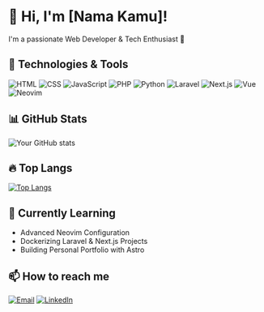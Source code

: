 # 👋 Hi, I'm [Nama Kamu]!
I'm a passionate Web Developer & Tech Enthusiast 🚀

## 🔧 Technologies & Tools
![HTML](https://img.shields.io/badge/-HTML5-E34F26?logo=html5&logoColor=white)
![CSS](https://img.shields.io/badge/-CSS3-1572B6?logo=css3)
![JavaScript](https://img.shields.io/badge/-JavaScript-F7DF1E?logo=javascript&logoColor=black)
![PHP](https://img.shields.io/badge/-PHP-777BB4?logo=php&logoColor=white)
![Python](https://img.shields.io/badge/-Python-3776AB?logo=python&logoColor=white)
![Laravel](https://img.shields.io/badge/-Laravel-FF2D20?logo=laravel&logoColor=white)
![Next.js](https://img.shields.io/badge/-Next.js-000?logo=next.js)
![Vue](https://img.shields.io/badge/-Vue.js-4FC08D?logo=vue.js)
![Neovim](https://img.shields.io/badge/-Neovim-57A143?logo=neovim)

## 📊 GitHub Stats
![Your GitHub stats](https://github-readme-stats.vercel.app/api?username=yourusername&show_icons=true&theme=tokyonight)

## 🔥 Top Langs
[![Top Langs](https://github-readme-stats.vercel.app/api/top-langs/?username=yourusername&layout=compact&theme=tokyonight)](https://github.com/zylitcoll)

## 🧠 Currently Learning
- Advanced Neovim Configuration
- Dockerizing Laravel & Next.js Projects
- Building Personal Portfolio with Astro

## 📫 How to reach me
[![Email](https://img.shields.io/badge/-your@email.com-c14438?logo=gmail&logoColor=white)](mailto:your@email.com)
[![LinkedIn](https://img.shields.io/badge/-LinkedIn-0077B5?logo=linkedin&logoColor=white)](https://linkedin.com/in/yourusername)
